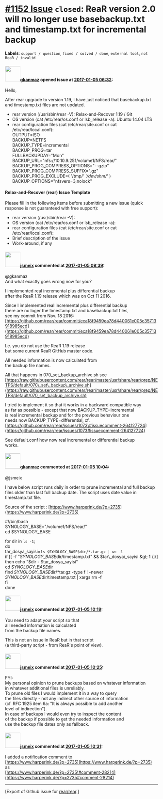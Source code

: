 [\#1152 Issue](https://github.com/rear/rear/issues/1152) `closed`: ReaR version 2.0 will no longer use basebackup.txt and timestamp.txt for incremental backup
==============================================================================================================================================================

**Labels**: `support / question`, `fixed / solved / done`,
`external tool`, `not ReaR / invalid`

#### <img src="https://avatars.githubusercontent.com/u/24931202?v=4" width="50">[gkanmaz](https://github.com/gkanmaz) opened issue at [2017-01-05 06:32](https://github.com/rear/rear/issues/1152):

Hello,

After rear upgrade to version 1.19, I have just noticed that
basebackup.txt and timestamp.txt files are not updated.

-   rear version (/usr/sbin/rear -V): Relax-and-Recover 1.19 / Git
-   OS version (cat /etc/rear/os.conf or lsb\_release -a): Ubuntu 14.04
    LTS
-   rear configuration files (cat /etc/rear/site.conf or cat
    /etc/rear/local.conf):  
    OUTPUT=ISO  
    BACKUP=NETFS  
    BACKUP\_TYPE=incremental  
    BACKUP\_PROG=tar  
    FULLBACKUPDAY="Mon"  
    BACKUP\_URL="nfs://10.10.9.251/volume1/NFS/rear/"  
    BACKUP\_PROG\_COMPRESS\_OPTIONS="--gzip"  
    BACKUP\_PROG\_COMPRESS\_SUFFIX=".gz"  
    BACKUP\_PROG\_EXCLUDE=( '/tmp/*' '/dev/shm/*' )  
    BACKUP\_OPTIONS="nfsvers=3,nolock"

#### Relax-and-Recover (rear) Issue Template

Please fill in the following items before submitting a new issue (quick
response is not guaranteed with free support):

-   rear version (/usr/sbin/rear -V):
-   OS version (cat /etc/rear/os.conf or lsb\_release -a):
-   rear configuration files (cat /etc/rear/site.conf or cat
    /etc/rear/local.conf):
-   Brief description of the issue
-   Work-around, if any

#### <img src="https://avatars.githubusercontent.com/u/1788608?u=925fc54e2ce01551392622446ece427f51e2f0ce&v=4" width="50">[jsmeix](https://github.com/jsmeix) commented at [2017-01-05 09:39](https://github.com/rear/rear/issues/1152#issuecomment-270602552):

@gkanmaz  
And what exactly goes wrong now for you?

I implemented real incremental plus differential backup  
after the ReaR 1.19 release which was on Oct 11 2016.

Since I implemented real incremental plus differential backup  
there are no loger the timestamp.txt and basebackup.txt files,  
see my commit from Nov. 18 2016:  
[https://github.com/rear/rear/commit/eca18f9459ea78d440061e005c35713918985ecd](https://github.com/rear/rear/commit/eca18f9459ea78d440061e005c35713918985ecd)

I.e. you do not use the ReaR 1.19 release  
but some current ReaR GitHub master code.

All needed information is now calculated from  
the backup file names.

All that happens in 070\_set\_backup\_archive.sh see  
[https://raw.githubusercontent.com/rear/rear/master/usr/share/rear/prep/NETFS/default/070\_set\_backup\_archive.sh](https://raw.githubusercontent.com/rear/rear/master/usr/share/rear/prep/NETFS/default/070_set_backup_archive.sh)

I tried to implement it so that it works in a backward compatible way  
as far as possible - except that now BACKUP\_TYPE=incremental  
is real incremental backup and for the previous behaviour one  
needs now BACKUP\_TYPE=differential, cf.  
[https://github.com/rear/rear/issues/1073\#issuecomment-264127724](https://github.com/rear/rear/issues/1073#issuecomment-264127724)

See default.conf how now real incremental or differential backup  
works.

#### <img src="https://avatars.githubusercontent.com/u/24931202?v=4" width="50">[gkanmaz](https://github.com/gkanmaz) commented at [2017-01-05 10:04](https://github.com/rear/rear/issues/1152#issuecomment-270607833):

@jsmeix

I have below script runs daily in order to prune incremental and full
backup files older than last full backup date. The script uses date
value in timestamp.txt file.

Source of the script :
[https://www.harperink.de/?p=2735](https://www.harperink.de/?p=2735)

\#!/bin/bash  
SYNOLOGY\_BASE="/volume1/NFS/rear/"  
cd $SYNOLOGY\_BASE

for dir in `ls -1`;  
do  
tar\_dosya\_sayisi=`ls $SYNOLOGY_BASE$dir/*.tar.gz | wc -l`  
if \[\[ -f "$SYNOLOGY\_BASE$dir/timestamp.txt" && $tar\_dosya\_sayisi
&gt; 1 \]\]  
then  
echo "$dir - $tar\_dosya\_sayisi"  
cd $SYNOLOGY\_BASE$dir  
find $SYNOLOGY\_BASE$dir/\*tar.gz -type f ! -newer
$SYNOLOGY\_BASE$dir/timestamp.txt | xargs rm -f  
fi  
done

#### <img src="https://avatars.githubusercontent.com/u/1788608?u=925fc54e2ce01551392622446ece427f51e2f0ce&v=4" width="50">[jsmeix](https://github.com/jsmeix) commented at [2017-01-05 10:19](https://github.com/rear/rear/issues/1152#issuecomment-270610852):

You need to adapt your script so that  
all needed information is calculated  
from the backup file names.

This is not an issue in ReaR but in that script  
(a third-party script - from ReaR's point of view).

#### <img src="https://avatars.githubusercontent.com/u/1788608?u=925fc54e2ce01551392622446ece427f51e2f0ce&v=4" width="50">[jsmeix](https://github.com/jsmeix) commented at [2017-01-05 10:25](https://github.com/rear/rear/issues/1152#issuecomment-270611996):

FYI:  
My personal opinion to prune backups based on whatever information  
in whatever additional files is unreliably.  
To prune old files I would implement it in a way to query  
the files directly - not any indirect other source of information  
(cf. RFC 1925 item 6a: "It is always possible to add another  
level of indirection").  
In case of backups I would even try to inspect the content  
of the backup if possible to get the needed information and  
use the backup file dates only as fallback.

#### <img src="https://avatars.githubusercontent.com/u/1788608?u=925fc54e2ce01551392622446ece427f51e2f0ce&v=4" width="50">[jsmeix](https://github.com/jsmeix) commented at [2017-01-05 10:31](https://github.com/rear/rear/issues/1152#issuecomment-270613150):

I added a notification comment to  
[https://www.harperink.de/?p=2735](https://www.harperink.de/?p=2735)  
as  
[https://www.harperink.de/?p=2735\#comment-28214](https://www.harperink.de/?p=2735#comment-28214)

------------------------------------------------------------------------

\[Export of Github issue for
[rear/rear](https://github.com/rear/rear).\]
